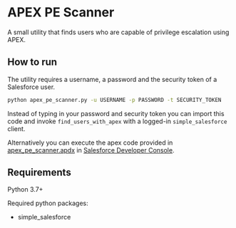 # APEX PE Scanner
A small utility that finds users who are capable of privilege escalation using APEX.

## How to run

The utility requires a username, a password and the security token of a Salesforce user.
```bash
python apex_pe_scanner.py -u USERNAME -p PASSWORD -t SECURITY_TOKEN
```

Instead of typing in your password and security token you can import this code and invoke `find_users_with_apex` with a logged-in `simple_salesforce` client.  

Alternatively you can execute the apex code provided in [apex_pe_scanner.apdx](/apex_pe_scanner.apdx) in [Salesforce Developer Console](https://help.salesforce.com/articleView?id=code_dev_console_opening.htm&type=5).

## Requirements
Python 3.7+

Required python packages:
+ simple_salesforce